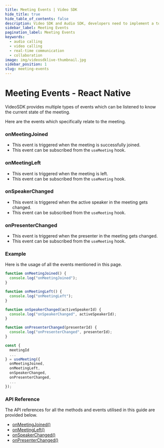 ```yaml
---
title: Meeting Events | Video SDK
hide_title: true
hide_table_of_contents: false
description: Video SDK and Audio SDK, developers need to implement a token server. This requires efforts on both the front-end and backend.
sidebar_label: Meeting Events
pagination_label: Meeting Events
keywords:
  - audio calling
  - video calling
  - real-time communication
  - collaboration
image: img/videosdklive-thumbnail.jpg
sidebar_position: 1
slug: meeting-events
---
```


# Meeting Events - React Native

VideoSDK provides multiple types of events which can be listened to know the current state of the meeting.

Here are the events which specifically relate to the meeting.

### onMeetingJoined

- This event is triggered when the meeting is successfully joined.
- This event can be subscribed from the `useMeeting` hook.

### onMeetingLeft

- This event is triggered when the meeting is left.
- This event can be subscribed from the `useMeeting` hook.

### onSpeakerChanged

- This event is triggered when the active speaker in the meeting gets changed.
- This event can be subscribed from the `useMeeting` hook.

### onPresenterChanged

- This event is triggered when the presenter in the meeting gets changed.
- This event can be subscribed from the `useMeeting` hook.

### Example

Here is the usage of all the events mentioned in this page.

```js
function onMeetingJoined() {
  console.log("onMeetingJoined");
}

function onMeetingLeft() {
  console.log("onMeetingLeft");
}

function onSpeakerChanged(activeSpeakerId) {
  console.log("onSpeakerChanged", activeSpeakerId);
}

function onPresenterChanged(presenterId) {
  console.log("onPresenterChanged", presenterId);
}

const {
  meetingId
  ...
} = useMeeting({
  onMeetingJoined,
  onMeetingLeft,
  onSpeakerChanged,
  onPresenterChanged,
  ...
});
```

### API Reference

The API references for all the methods and events utilised in this guide are provided below.

- [onMeetingJoined()](/react-native/api/sdk-reference/use-meeting/events#onmeetingjoined)
- [onMeetingLeft()](/react-native/api/sdk-reference/use-meeting/events#onmeetingleft)
- [onSpeakerChanged()](/react-native/api/sdk-reference/use-meeting/events#onspeakerchanged)
- [onPresenterChanged()](/react-native/api/sdk-reference/use-meeting/events#onpresenterchanged)
